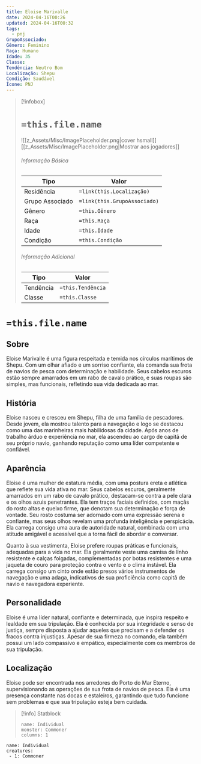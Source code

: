 ```yaml
---
title: Eloise Marivalle
date: 2024-04-16T00:26
updated: 2024-04-16T00:32
tags:
  - pnj
GrupoAssociado: 
Gênero: Feminino
Raça: Humano
Idade: 35
Classe: 
Tendência: Neutro Bom
Localização: Shepu
Condição: Saudável
Ícone: PNJ
---
```


> [!infobox]
> # `=this.file.name`
> ![[z_Assets/Misc/ImagePlaceholder.png|cover hsmall]]
> [[z_Assets/Misc/ImagePlaceholder.png|Mostrar aos jogadores]]
> ###### Informação Básica
> Tipo |  Valor |
> ---|---|
> Residência | `=link(this.Localização)` |
> Grupo Associado | `=link(this.GrupoAssociado)` |
> Gênero | `=this.Gênero` |
> Raça | `=this.Raça` |
> Idade | `=this.Idade` |
> Condição | `=this.Condição` |
> ###### Informação Adicional
> Tipo |  Valor |
> ---|---|
> Tendência | `=this.Tendência` |
> Classe | `=this.Classe` |

# `=this.file.name`
## Sobre

Eloise Marivalle é uma figura respeitada e temida nos círculos marítimos de Shepu. Com um olhar afiado e um sorriso confiante, ela comanda sua frota de navios de pesca com determinação e habilidade. Seus cabelos escuros estão sempre amarrados em um rabo de cavalo prático, e suas roupas são simples, mas funcionais, refletindo sua vida dedicada ao mar.

## História

Eloise nasceu e cresceu em Shepu, filha de uma família de pescadores. Desde jovem, ela mostrou talento para a navegação e logo se destacou como uma das marinheiras mais habilidosas da cidade. Após anos de trabalho árduo e experiência no mar, ela ascendeu ao cargo de capitã de seu próprio navio, ganhando reputação como uma líder competente e confiável.

## Aparência

Eloise é uma mulher de estatura média, com uma postura ereta e atlética que reflete sua vida ativa no mar. Seus cabelos escuros, geralmente amarrados em um rabo de cavalo prático, destacam-se contra a pele clara e os olhos azuis penetrantes. Ela tem traços faciais definidos, com maçãs do rosto altas e queixo firme, que denotam sua determinação e força de vontade. Seu rosto costuma ser adornado com uma expressão serena e confiante, mas seus olhos revelam uma profunda inteligência e perspicácia. Ela carrega consigo uma aura de autoridade natural, combinada com uma atitude amigável e acessível que a torna fácil de abordar e conversar.

Quanto à sua vestimenta, Eloise prefere roupas práticas e funcionais, adequadas para a vida no mar. Ela geralmente veste uma camisa de linho resistente e calças folgadas, complementadas por botas resistentes e uma jaqueta de couro para proteção contra o vento e o clima instável. Ela carrega consigo um cinto onde estão presos vários instrumentos de navegação e uma adaga, indicativos de sua proficiência como capitã de navio e navegadora experiente.

## Personalidade

Eloise é uma líder natural, confiante e determinada, que inspira respeito e lealdade em sua tripulação. Ela é conhecida por sua integridade e senso de justiça, sempre disposta a ajudar aqueles que precisam e a defender os fracos contra injustiças. Apesar de sua firmeza no comando, ela também possui um lado compassivo e empático, especialmente com os membros de sua tripulação.

## Localização 

Eloise pode ser encontrada nos arredores do Porto do Mar Eterno, supervisionando as operações de sua frota de navios de pesca. Ela é uma presença constante nas docas e estaleiros, garantindo que tudo funcione sem problemas e que sua tripulação esteja bem cuidada.

> [!info] Statblock
> ```statblock
> name: Individual
> monster: Commoner
> columns: 1
> ```

```encounter-table
name: Individual
creatures:
 - 1: Commoner
```
